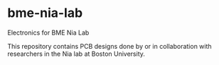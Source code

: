 # bme-nia-lab

Electronics for BME Nia Lab

This repository contains PCB designs done by or in collaboration with
researchers in the Nia lab at Boston University.

    
